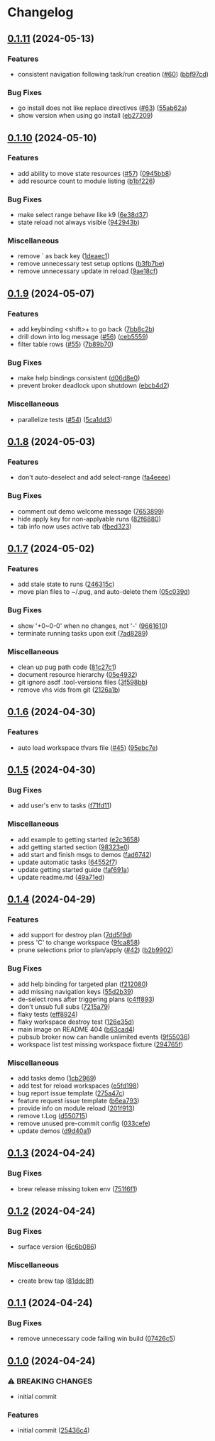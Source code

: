 # Changelog

## [0.1.11](https://github.com/leg100/pug/compare/v0.1.10...v0.1.11) (2024-05-13)


### Features

* consistent navigation following task/run creation ([#60](https://github.com/leg100/pug/issues/60)) ([bbf97cd](https://github.com/leg100/pug/commit/bbf97cdd14c52bc6981cddabfb5aea1dbd681924))


### Bug Fixes

* go install does not like replace directives ([#63](https://github.com/leg100/pug/issues/63)) ([55ab62a](https://github.com/leg100/pug/commit/55ab62a4eebb2c7f43a37448aab55c08644b6338))
* show version when using go install ([eb27209](https://github.com/leg100/pug/commit/eb27209f7d0660504693961587aa44c74becbb0c))

## [0.1.10](https://github.com/leg100/pug/compare/v0.1.9...v0.1.10) (2024-05-10)


### Features

* add ability to move state resources ([#57](https://github.com/leg100/pug/issues/57)) ([0945bb8](https://github.com/leg100/pug/commit/0945bb81a14b80a1915ae307964cb23fba336a8c))
* add resource count to module listing ([b1bf226](https://github.com/leg100/pug/commit/b1bf226ee4126a4ecf5f3adabf6ff53cb0efd66d))


### Bug Fixes

* make select range behave like k9 ([6e38d37](https://github.com/leg100/pug/commit/6e38d37468b4ebdf759c4b17e6add990287b91a3))
* state reload not always visible ([942943b](https://github.com/leg100/pug/commit/942943bd0b3d5c0207c510c7626de167ec9e1be6))


### Miscellaneous

* remove ` as back key ([1deaec1](https://github.com/leg100/pug/commit/1deaec1180b663e60a52a7e89aae492c0e0410f7))
* remove unnecessary test setup options ([b3fb7be](https://github.com/leg100/pug/commit/b3fb7bebbd512ce101340243715835c805c8ae0e))
* remove unnecessary update in reload ([9ae18cf](https://github.com/leg100/pug/commit/9ae18cf651d1401f72afa57e9dce2b2df824e395))

## [0.1.9](https://github.com/leg100/pug/compare/v0.1.8...v0.1.9) (2024-05-07)


### Features

* add keybinding &lt;shift&gt;+<tab> to go back ([7bb8c2b](https://github.com/leg100/pug/commit/7bb8c2b6f8181361c5f51831788b189a783b4806))
* drill down into log message ([#56](https://github.com/leg100/pug/issues/56)) ([ceb5559](https://github.com/leg100/pug/commit/ceb55590f0914a08ac5be828e446d8f999ffa224))
* filter table rows ([#55](https://github.com/leg100/pug/issues/55)) ([7b89b70](https://github.com/leg100/pug/commit/7b89b70769264cc33a6156cfe25c626d95c22ff7))


### Bug Fixes

* make help bindings consistent ([d06d8e0](https://github.com/leg100/pug/commit/d06d8e01ad42f750c183f2898238d37e80afc2b4))
* prevent broker deadlock upon shutdown ([ebcb4d2](https://github.com/leg100/pug/commit/ebcb4d28a339448b473e7085099e6c65c3a01c17))


### Miscellaneous

* parallelize tests ([#54](https://github.com/leg100/pug/issues/54)) ([5ca1dd3](https://github.com/leg100/pug/commit/5ca1dd3b40df41f564d953f4bfee7b8a4a745e00))

## [0.1.8](https://github.com/leg100/pug/compare/v0.1.7...v0.1.8) (2024-05-03)


### Features

* don't auto-deselect and add select-range ([fa4eeee](https://github.com/leg100/pug/commit/fa4eeeef4e68e1d380f9c7d4250d250359e5b998))


### Bug Fixes

* comment out demo welcome message ([7653899](https://github.com/leg100/pug/commit/765389966bc17950901e625457ecf3bb283df389))
* hide apply key for non-applyable runs ([82f6880](https://github.com/leg100/pug/commit/82f6880c5c8b4b3e6f2e918ef38e7b5595ec7375))
* tab info now uses active tab ([fbed323](https://github.com/leg100/pug/commit/fbed323d1d5a750743a574c6a6d81fd90d482c2b))

## [0.1.7](https://github.com/leg100/pug/compare/v0.1.6...v0.1.7) (2024-05-02)


### Features

* add stale state to runs ([246315c](https://github.com/leg100/pug/commit/246315cf252fd24ea8d97ea79b92e2913174cb2f))
* move plan files to ~/.pug, and auto-delete them ([05c039d](https://github.com/leg100/pug/commit/05c039d71c1c2c826149e0896572dfd0a65412fd))


### Bug Fixes

* show '+0~0-0' when no changes, not '-' ([9661610](https://github.com/leg100/pug/commit/9661610d889d4afd71b4007e67249d906bc87c0c))
* terminate running tasks upon exit ([7ad8289](https://github.com/leg100/pug/commit/7ad8289bee4aeff5007058621e9e4b97d9f98e0f))


### Miscellaneous

* clean up pug path code ([81c27c1](https://github.com/leg100/pug/commit/81c27c1b8adab5ea9b689ad34b9f9a33768a6468))
* document resource hierarchy ([05e4932](https://github.com/leg100/pug/commit/05e4932a0cafb90279d0bfcb7f7e1affbe666b0f))
* git ignore asdf .tool-versions files ([3f598bb](https://github.com/leg100/pug/commit/3f598bbea52165beae0298ce4acc0f6583553d62))
* remove vhs vids from git ([2126a1b](https://github.com/leg100/pug/commit/2126a1b35821da53f3990a47f80d153de678359e))

## [0.1.6](https://github.com/leg100/pug/compare/v0.1.5...v0.1.6) (2024-04-30)


### Features

* auto load workspace tfvars file ([#45](https://github.com/leg100/pug/issues/45)) ([95ebc7e](https://github.com/leg100/pug/commit/95ebc7e4ee9d7e6c9aa8fe7eb4eba7a3ec89f08d))

## [0.1.5](https://github.com/leg100/pug/compare/v0.1.4...v0.1.5) (2024-04-30)


### Bug Fixes

* add user's env to tasks ([f71fd11](https://github.com/leg100/pug/commit/f71fd115e2a8e15935e02c2b408146755c6fc438))


### Miscellaneous

* add example to getting started ([e2c3658](https://github.com/leg100/pug/commit/e2c3658714b25ab39150d7b856cfcb2de9c6e26c))
* add getting started section ([98323e0](https://github.com/leg100/pug/commit/98323e0ff6ff0c192915887545e8accfbe43dab2))
* add start and finish msgs to demos ([fad6742](https://github.com/leg100/pug/commit/fad674205fe4a802304074a2dc97f12f90814b7e))
* update automatic tasks ([64552f7](https://github.com/leg100/pug/commit/64552f73f3f85cb7371dfffb4fa4a970c3694807))
* update getting started guide ([faf691a](https://github.com/leg100/pug/commit/faf691aabc55055c6de1f0f1e7ea4114785472e7))
* update readme.md ([49a71ed](https://github.com/leg100/pug/commit/49a71ed4f11d0b88705eca915e547db371863e81))

## [0.1.4](https://github.com/leg100/pug/compare/v0.1.3...v0.1.4) (2024-04-29)


### Features

* add support for destroy plan ([7dd5f9d](https://github.com/leg100/pug/commit/7dd5f9d28a1ac27ecfb15235019a3367ca0d5c30))
* press 'C' to change workspace ([9fca858](https://github.com/leg100/pug/commit/9fca85853180b7ff3fd0eb7ab5d548230859f7b0))
* prune selections prior to plan/apply ([#42](https://github.com/leg100/pug/issues/42)) ([b2b9902](https://github.com/leg100/pug/commit/b2b990206add8f0d42316787da3e22e8460afbcd))


### Bug Fixes

* add help binding for targeted plan ([f212080](https://github.com/leg100/pug/commit/f212080dda86e05a0638238669f3e1ecf52656d5))
* add missing navigation keys ([55d2b39](https://github.com/leg100/pug/commit/55d2b397e066a54a27f24aef8ef687eb4e7f46ec))
* de-select rows after triggering plans ([c4ff893](https://github.com/leg100/pug/commit/c4ff89330e825babed3a6c25bcb0c8a318b555cb))
* don't unsub full subs ([7215a79](https://github.com/leg100/pug/commit/7215a79bcd17ed96d8d25ef925cbcb19c56e89c9))
* flaky tests ([eff8924](https://github.com/leg100/pug/commit/eff8924abf60c47a572a5d35e89fe7de3c01b666))
* flaky workspace destroy test ([126e35d](https://github.com/leg100/pug/commit/126e35d94a212bb6f83fc4aeb28215d5275789c1))
* main image on README 404 ([b63cad4](https://github.com/leg100/pug/commit/b63cad4f23591cb16664ba778ee19a53cf37bba9))
* pubsub broker now can handle unlimited events ([9f55036](https://github.com/leg100/pug/commit/9f550361bbf7e57deb6ccfd3ed69f4bdc6a277e9))
* workspace list test missing workspace fixture ([294765f](https://github.com/leg100/pug/commit/294765f59f746e67908930b305091364001588d2))


### Miscellaneous

* add tasks demo ([1cb2969](https://github.com/leg100/pug/commit/1cb29693a98e60e3353380adcf3a45de322d00ef))
* add test for reload workspaces ([e5fd198](https://github.com/leg100/pug/commit/e5fd198456cc4367d672bdace11a90418338be22))
* bug report issue template ([275a47c](https://github.com/leg100/pug/commit/275a47cd7662e64e3c085a543cb25e7943a1cfbc))
* feature request issue template ([b6ea793](https://github.com/leg100/pug/commit/b6ea793092c5b139c390a01e6e6eef63e5265221))
* provide info on module reload ([201f913](https://github.com/leg100/pug/commit/201f9131f33329c2d24a95c664c5fa5ace54349b))
* remove t.Log ([d550715](https://github.com/leg100/pug/commit/d550715811292b280730a1acf8bf7b0707a2d4f7))
* remove unused pre-commit config ([033cefe](https://github.com/leg100/pug/commit/033cefe080655183c55a79684ab9bb93cdbc7f29))
* update demos ([d9d40a1](https://github.com/leg100/pug/commit/d9d40a13d7db47463aa5c052e037a70849498bfd))

## [0.1.3](https://github.com/leg100/pug/compare/v0.1.2...v0.1.3) (2024-04-24)


### Bug Fixes

* brew release missing token env ([751f6f1](https://github.com/leg100/pug/commit/751f6f18876dc3c2a1ec37e712c57bf437253258))

## [0.1.2](https://github.com/leg100/pug/compare/v0.1.1...v0.1.2) (2024-04-24)


### Bug Fixes

* surface version ([6c6b086](https://github.com/leg100/pug/commit/6c6b086c1886c69b5f42ec07779b4c001a497e08))


### Miscellaneous

* create brew tap ([81ddc8f](https://github.com/leg100/pug/commit/81ddc8fa789a55ae122eb536752ebab2ea9a5726))

## [0.1.1](https://github.com/leg100/pug/compare/v0.1.0...v0.1.1) (2024-04-24)


### Bug Fixes

* remove unnecessary code failing win build ([07426c5](https://github.com/leg100/pug/commit/07426c5df914c0a0300efe16c3edd8ff89b8f9e3))

## [0.1.0](https://github.com/leg100/pug/compare/v0.0.1...v0.1.0) (2024-04-24)


### ⚠ BREAKING CHANGES

* initial commit

### Features

* initial commit ([25436c4](https://github.com/leg100/pug/commit/25436c4d4a2e2a75363824b5f2ce27815b7f1079))
